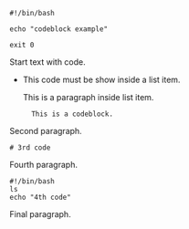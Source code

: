     #!/bin/bash
    
    echo "codeblock example"
    
    exit 0

Start text with code.

- This code must be show inside a list item.

  This is a paragraph inside list item.

        This is a codeblock.

Second paragraph.

    # 3rd code

Fourth paragraph.

    #!/bin/bash
    ls
    echo "4th code"

Final paragraph.


